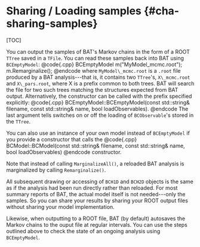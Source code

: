 Sharing / Loading samples {#cha-sharing-samples}
=================

[TOC]

You can output the samples of BAT's Markov chains in the form of a
ROOT `TTree` saved in a `TFile`. You can read these samples
back into BAT using `BCEmptyModel`:
@code{.cpp}
BCEmptyModel m("MyModel_mcmc.root");
m.Remarginalize();
@endcode
where `MyModel\_mcmc.root` is a `.root` file produced by a BAT
analysis---that is, it contains two `TTree`'s, `X\_mcmc.root`
and `X\_pars.root`, where X is a prefix common to both trees.
BAT
will search the file for two such trees matching the structures
expected from BAT output.
Alternatively, the constructor can be
called with the prefix specified explicitly:
@code{.cpp}
  BCEmptyModel::BCEmptyModel(const std::string& filename, const std::string& name, bool loadObservables).
@endcode
The last argument tells switches on or off the loading of
`BCObservable`'s stored in the `TTree`.

You can also use an instance of your own model instead of `BCEmptyModel` if you provide a
constructor that calls the
@code{.cpp}
BCModel::BCModel(const std::string\&
filename, const std::string\& name, bool loadObservables)
@endcode
constructor.

Note that instead of calling `MarginalizeAll()`, a reloaded BAT
analysis is marginalized by calling `Remarginalize()`.

All subsequent drawing or accessing of `BCH1D` and `BCH2D`
objects is the same as if the analysis had been run directly rather
than reloaded. For most summary reports of BAT, the actual model
itself is not needed---only the samples. So you can share your results
by sharing your ROOT output files without sharing your model
implementation.

Likewise, when outputting to a ROOT file, BAT (by default) autosaves
the Markov chains to the ouput file at regular intervals. You can use
the steps outlined above to check the state of an ongoing analysis
using `BCEmptyModel`.
